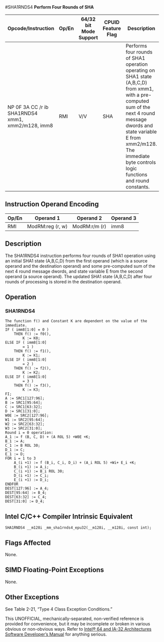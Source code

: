#SHA1RNDS4
**Perform Four Rounds of SHA**

| Opcode/Instruction                                | Op/En | 64/32 bit Mode Support | CPUID Feature Flag | Description                                                                                                                                                                                                                                          |
| ------------------------------------------------- | ----- | ---------------------- | ------------------ | ---------------------------------------------------------------------------------------------------------------------------------------------------------------------------------------------------------------------------------------------------- |
| NP 0F 3A CC /r ib SHA1RNDS4 xmm1, xmm2/m128, imm8 | RMI   | V/V                    | SHA                | Performs four rounds of SHA1 operation operating on SHA1 state (A,B,C,D) from xmm1, with a pre-computed sum of the next 4 round message dwords and state variable E from xmm2/m128. The immediate byte controls logic functions and round constants. |

## Instruction Operand Encoding

| Op/En | Operand 1        | Operand 2     | Operand 3 |
| ----- | ---------------- | ------------- | --------- |
| RMI   | ModRM:reg (r, w) | ModRM:r/m (r) | imm8      |

## Description

The SHA1RNDS4 instruction performs four rounds of SHA1 operation using an initial SHA1 state (A,B,C,D) from the first operand (which is a source operand and the destination operand) and some pre-computed sum of the next 4 round message dwords, and state variable E from the second operand (a source operand). The updated SHA1 state (A,B,C,D) after four rounds of processing is stored in the destination operand.

## Operation

### SHA1RNDS4

```
The function f() and Constant K are dependent on the value of the immediate.
IF ( imm8[1:0] = 0 )
    THEN f() := f0(),
        K := K0;
ELSE IF ( imm8[1:0]
        = 1 )
    THEN f() := f1(),
        K := K1;
ELSE IF ( imm8[1:0]
        = 2 )
    THEN f() := f2(),
        K := K2;
ELSE IF ( imm8[1:0]
        = 3 )
    THEN f() := f3(),
        K := K3;
FI;
A := SRC1[127:96];
B := SRC1[95:64];
C := SRC1[63:32];
D := SRC1[31:0];
W0E := SRC2[127:96];
W1 := SRC2[95:64];
W2 := SRC2[63:32];
W3 := SRC2[31:0];
Round i = 0 operation:
A_1 := f (B, C, D) + (A ROL 5) +W0E +K;
B_1 := A;
C_1 := B ROL 30;
D_1 := C;
E_1 := D;
FOR i = 1 to 3
    A_(i +1) := f (B_i, C_i, D_i) + (A_i ROL 5) +Wi+ E_i +K;
    B_(i +1) := A_i;
    C_(i +1) := B_i ROL 30;
    D_(i +1) := C_i;
    E_(i +1) := D_i;
ENDFOR
DEST[127:96] := A_4;
DEST[95:64] := B_4;
DEST[63:32] := C_4;
DEST[31:0] := D_4;

```

## Intel C/C++ Compiler Intrinsic Equivalent

```
SHA1RNDS4 __m128i _mm_sha1rnds4_epu32(__m128i, __m128i, const int);

```

## Flags Affected

None.

## SIMD Floating-Point Exceptions

None.

## Other Exceptions

See Table 2-21, “Type 4 Class Exception Conditions.”

This UNOFFICIAL, mechanically-separated, non-verified reference is provided for convenience, but it may be
incomplete or broken in various obvious or non-obvious
ways. Refer to [Intel® 64 and IA-32 Architectures Software Developer’s Manual](https://software.intel.com/en-us/download/intel-64-and-ia-32-architectures-sdm-combined-volumes-1-2a-2b-2c-2d-3a-3b-3c-3d-and-4) for anything serious.

